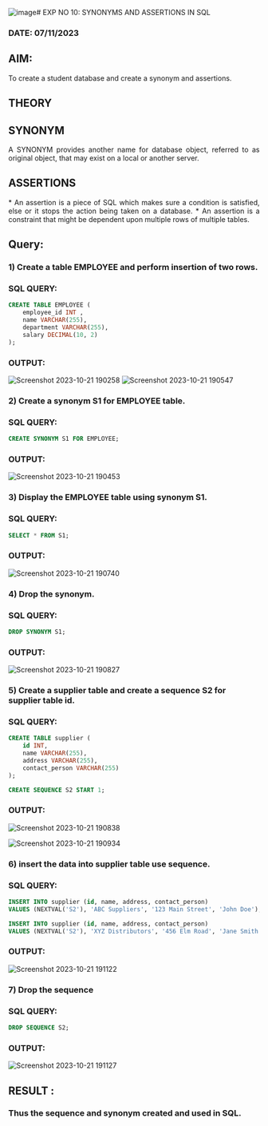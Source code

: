 ![image](https://github.com/ArpanBardhan/DBMS/assets/119405037/770e355d-1326-4c12-9d69-6f17734a6ccd)# EXP NO 10: SYNONYMS AND ASSERTIONS IN SQL 
### DATE: 07/11/2023
## AIM:
To create a student database and create a synonym and assertions.

## THEORY
## SYNONYM
<div align="justify">
A SYNONYM provides another name for database object, referred to as original object, that may exist on a local or another server.
</div>

## ASSERTIONS
<div align="justify">
* An assertion is a piece of SQL which makes sure a condition is satisfied, else or it stops the action being taken on a database.
* An assertion is a constraint that might be dependent upon multiple rows of multiple tables.
</div>

## Query:
### 1) Create a table EMPLOYEE and perform insertion of two rows.

### SQL QUERY: 
```sql
CREATE TABLE EMPLOYEE (
    employee_id INT ,
    name VARCHAR(255),
    department VARCHAR(255),
    salary DECIMAL(10, 2)
);
```


### OUTPUT:
![Screenshot 2023-10-21 190258](https://github.com/Lakshmipriya2005/DBMS/assets/115525361/71b5a740-3ed6-400c-a81e-55b48f5a29f8)
![Screenshot 2023-10-21 190547](https://github.com/Lakshmipriya2005/DBMS/assets/115525361/f4d76026-48c5-4d61-a806-4befa6e93d93)





### 2) Create a synonym S1 for EMPLOYEE  table.

### SQL QUERY: 
```sql
CREATE SYNONYM S1 FOR EMPLOYEE;
```

### OUTPUT:
![Screenshot 2023-10-21 190453](https://github.com/Lakshmipriya2005/DBMS/assets/115525361/b455ceaa-8657-442e-b801-a7c7b7e87b67)




### 3) Display the EMPLOYEE  table using synonym S1.
 
### SQL QUERY: 
```sql
SELECT * FROM S1;
```


### OUTPUT:

![Screenshot 2023-10-21 190740](https://github.com/Lakshmipriya2005/DBMS/assets/115525361/6919a5b8-9f79-4180-a956-3df97ee88b03)




### 4) Drop the synonym.

### SQL QUERY: 
```sql
DROP SYNONYM S1;
```


### OUTPUT:

![Screenshot 2023-10-21 190827](https://github.com/Lakshmipriya2005/DBMS/assets/115525361/6368462e-e8b5-4451-8364-19a41290c302)


### 5) Create a supplier table and create a sequence S2 for supplier table id.

### SQL QUERY: 
```sql
CREATE TABLE supplier (
    id INT,
    name VARCHAR(255),
    address VARCHAR(255),
    contact_person VARCHAR(255)
);

CREATE SEQUENCE S2 START 1;

```


### OUTPUT:

![Screenshot 2023-10-21 190838](https://github.com/Lakshmipriya2005/DBMS/assets/115525361/6941eec5-a29d-49f2-b642-9faa553c5710)

![Screenshot 2023-10-21 190934](https://github.com/Lakshmipriya2005/DBMS/assets/115525361/4fd3c19f-6eb2-433a-b260-cb701ca8daac)


### 6) insert the data into supplier table use sequence.

### SQL QUERY: 
```sql
INSERT INTO supplier (id, name, address, contact_person)
VALUES (NEXTVAL('S2'), 'ABC Suppliers', '123 Main Street', 'John Doe');

INSERT INTO supplier (id, name, address, contact_person)
VALUES (NEXTVAL('S2'), 'XYZ Distributors', '456 Elm Road', 'Jane Smith');
```


### OUTPUT:

![Screenshot 2023-10-21 191122](https://github.com/Lakshmipriya2005/DBMS/assets/115525361/2f779d72-49da-4e24-8749-575d5625a31b)


### 7) Drop the sequence

### SQL QUERY: 
```sql
DROP SEQUENCE S2;
```


### OUTPUT:

![Screenshot 2023-10-21 191127](https://github.com/Lakshmipriya2005/DBMS/assets/115525361/bde530b6-caf5-48e6-96a6-e32d87846e74)



## RESULT :
### Thus the sequence and synonym created and used in SQL.

